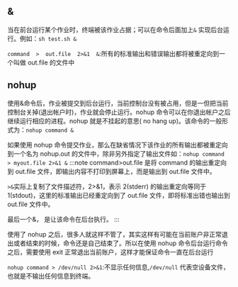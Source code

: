 ## &

当在前台运行某个作业时，终端被该作业占据；可以在命令后面加上`&` 实现后台运行。例如：`sh test.sh &`

`command  >  out.file  2>&1  &`:所有的标准输出和错误输出都将被重定向到一个叫做 out.file 的文件中

## nohup

使用&命令后，作业被提交到后台运行，当前控制台没有被占用，但是一但把当前控制台关掉(退出帐户时)，作业就会停止运行。nohup 命令可以在你退出帐户之后继续运行相应的进程。nohup 就是不挂起的意思( no hang up)。该命令的一般形式为：`nohup command &`

如果使用 nohup 命令提交作业，那么在缺省情况下该作业的所有输出都被重定向到一个名为 nohup.out 的文件中，除非另外指定了输出文件如：`nohup command > myout.file 2>&1 &`
:::note
command>out.file 是将 command 的输出重定向到 out.file 文件，即输出内容不打印到屏幕上，而是输出到 out.file 文件中。

`>&`实际上复制了文件描述符，2>&1，表示 2(stderr) 的输出重定向等同于 1(stdout)，这里的标准输出已经重定向到了 out.file 文件，即将标准出错也输出到 out.file 文件中。

最后一个&， 是让该命令在后台执行。
:::

使用了 nohup 之后，很多人就这样不管了，其实这样有可能在当前账户非正常退出或者结束的时候，命令还是自己结束了。所以在使用 nohup 命令后台运行命令之后，需要使用 exit 正常退出当前账户，这样才能保证命令一直在后台运行

`nohup command > /dev/null 2>&1`:不显示任何信息,`/dev/null` 代表空设备文件，也就是不输出任何信息到终端。
